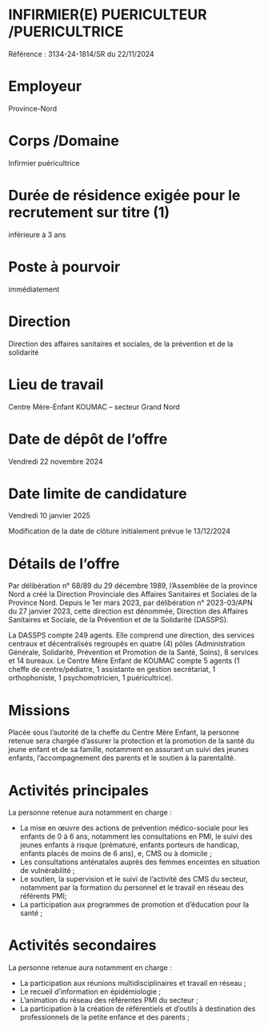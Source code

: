 # INFIRMIER(E) PUERICULTEUR /PUERICULTRICE

Référence : 3134-24-1814/SR du 22/11/2024

# Employeur

Province-Nord

# Corps /Domaine

Infirmier puéricultrice

# Durée de résidence exigée pour le recrutement sur titre (1)

inférieure à 3 ans

# Poste à pourvoir

immédiatement

# Direction

Direction des affaires sanitaires et sociales, de la prévention et de la solidarité

# Lieu de travail

Centre Mère-Enfant KOUMAC – secteur Grand Nord

# Date de dépôt de l’offre

Vendredi 22 novembre 2024

# Date limite de candidature

Vendredi 10 janvier 2025

Modification de la date de clôture initialement prévue le 13/12/2024

# Détails de l’offre

Par délibération n° 68/89 du 29 décembre 1989, l’Assemblée de la province Nord a créé la Direction Provinciale des Affaires Sanitaires et Sociales de la Province Nord. Depuis le 1er mars 2023, par délibération n° 2023-03/APN du 27 janvier 2023, cette direction est dénommée, Direction des Affaires Sanitaires et Sociale, de la Prévention et de la Solidarité (DASSPS).

La DASSPS compte 249 agents. Elle comprend une direction, des services centraux et décentralisés regroupés en quatre (4) pôles (Administration Générale, Solidarité, Prévention et Promotion de la Santé, Soins), 8 services et 14 bureaux. Le Centre Mère Enfant de KOUMAC compte 5 agents (1 cheffe de centre/pédiatre, 1 assistante en gestion secrétariat, 1 orthophoniste, 1 psychomotricien, 1 puéricultrice).

# Missions

Placée sous l’autorité de la cheffe du Centre Mère Enfant, la personne retenue sera chargée d’assurer la protection et la promotion de la santé du jeune enfant et de sa famille, notamment en assurant un suivi des jeunes enfants, l’accompagnement des parents et le soutien à la parentalité.

# Activités principales

La personne retenue aura notamment en charge :

- La mise en œuvre des actions de prévention médico-sociale pour les enfants de 0 à 6 ans, notamment les consultations en PMI, le suivi des jeunes enfants à risque (prématuré, enfants porteurs de handicap, enfants placés de moins de 6 ans), e, CMS ou à domicile ;
- Les consultations anténatales auprès des femmes enceintes en situation de vulnérabilité ;
- Le soutien, la supervision et le suivi de l’activité des CMS du secteur, notamment par la formation du personnel et le travail en réseau des référents PMI;
- La participation aux programmes de promotion et d’éducation pour la santé ;

# Activités secondaires

La personne retenue aura notamment en charge :

- La participation aux réunions multidisciplinaires et travail en réseau ;
- Le recueil d’information en épidémiologie ;
- L’animation du réseau des référentes PMI du secteur ;
- La participation à la création de référentiels et d’outils à destination des professionnels de la petite enfance et des parents ;